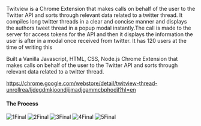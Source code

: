 
Twitview is a Chrome Extension that makes calls on behalf of the user to the Twitter API and sorts through relevant data related to a twitter thread. It compiles long twitter threads in a clear and concise manner and displays the authors tweet thread in a popup modal instantly.The call is made to the server for access tokens for the API and then it displays the information the user is after in a modal once received from twitter. It has 120 users at the time of writing this

 Built a Vanilla Javascript, HTML, CSS, Node.js Chrome Extension that makes calls on behalf of the user to the Twitter API and sorts through relevant data related to a twitter thread.
 
 https://chrome.google.com/webstore/detail/twitview-thread-unrollrea/ljdegdmkjoondijjmadjgammcbphodjl?hl=en

#### The Process
![1Final](https://user-images.githubusercontent.com/60879777/94386772-c610be00-018b-11eb-8351-dff1aaefa639.png)
![2Final](https://user-images.githubusercontent.com/60879777/94386781-ca3cdb80-018b-11eb-8df3-64ebdb1ba39f.png)
![3Final](https://user-images.githubusercontent.com/60879777/94386783-cad57200-018b-11eb-87ba-4d06a7aef427.png)
![4Final](https://user-images.githubusercontent.com/60879777/94386785-cc069f00-018b-11eb-9e4a-2769af3fcdd2.png)
![5Final](https://user-images.githubusercontent.com/60879777/94386786-cc9f3580-018b-11eb-9557-a774db531ca3.png)
